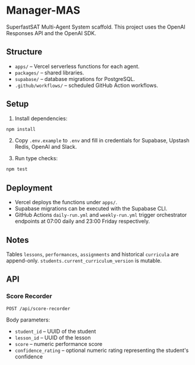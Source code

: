 # Manager-MAS

SuperfastSAT Multi-Agent System scaffold. This project uses the OpenAI Responses API and the OpenAI SDK.

## Structure

- `apps/` – Vercel serverless functions for each agent.
- `packages/` – shared libraries.
- `supabase/` – database migrations for PostgreSQL.
- `.github/workflows/` – scheduled GitHub Action workflows.

## Setup

1. Install dependencies:

```bash
npm install
```

2. Copy `.env.example` to `.env` and fill in credentials for Supabase, Upstash Redis, OpenAI and Slack.

3. Run type checks:

```bash
npm test
```

## Deployment

- Vercel deploys the functions under `apps/`.
- Supabase migrations can be executed with the Supabase CLI.
- GitHub Actions `daily-run.yml` and `weekly-run.yml` trigger orchestrator endpoints at 07:00 daily and 23:00 Friday respectively.

## Notes

Tables `lessons`, `performances`, `assignments` and historical `curricula` are append-only. `students.current_curriculum_version` is mutable.

## API

### Score Recorder

`POST /api/score-recorder`

Body parameters:

- `student_id` – UUID of the student
- `lesson_id` – UUID of the lesson
- `score` – numeric performance score
- `confidence_rating` – optional numeric rating representing the student's confidence
